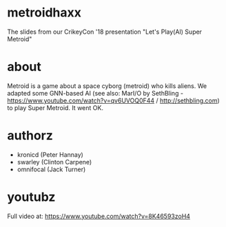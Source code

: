 # metroidhaxx
The slides from our CrikeyCon '18 presentation "Let's Play(AI) Super Metroid"

# about
Metroid is a game about a space cyborg (metroid) who kills aliens. We adapted some GNN-based AI (see also: MarI/O by SethBling - https://www.youtube.com/watch?v=qv6UVOQ0F44 / http://sethbling.com) to play Super Metroid. It went OK.

# authorz
- kronicd (Peter Hannay)
- swarley (Clinton Carpene)
- omnifocal (Jack Turner)

# youtubz
Full video at: https://www.youtube.com/watch?v=8K46593zoH4
